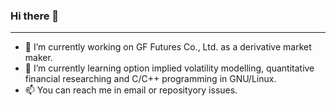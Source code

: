 <!--
**Jincheng-Gong/Jincheng-Gong** is a ✨ _special_ ✨ repository because its `README.md` (this file) appears on your GitHub profile.

Here are some ideas to get you started:

- 🔭 I’m currently working on ...
- 🌱 I’m currently learning ...
- 👯 I’m looking to collaborate on ...
- 🤔 I’m looking for help with ...
- 💬 Ask me about ...
- 📫 How to reach me: ...
- 😄 Pronouns: ...
- ⚡ Fun fact: ...
-->

### Hi there 👋

---

- 🔭 I’m currently working on GF Futures Co., Ltd. as a derivative market maker.
- 🌱 I’m currently learning option implied volatility modelling, quantitative financial researching and C/C++ programming in GNU/Linux.
- 📫 You can reach me in email or reposityory issues.
